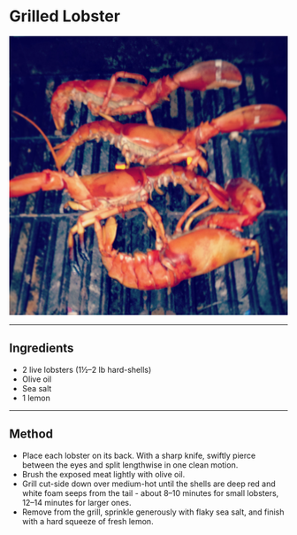 # Grilled Lobster

![Grilled Lobster](../images/lobster.png)

---

## Ingredients

- 2 live lobsters (1½–2 lb hard-shells)  
- Olive oil  
- Sea salt  
- 1 lemon  

---

## Method

- Place each lobster on its back. With a sharp knife, swiftly pierce between the eyes and split lengthwise in one clean motion. 
- Brush the exposed meat lightly with olive oil.
- Grill cut-side down over medium-hot until the shells are deep red and white foam seeps from the tail - about 8–10 minutes for small lobsters, 12–14 minutes for larger ones. 
- Remove from the grill, sprinkle generously with flaky sea salt, and finish with a hard squeeze of fresh lemon.